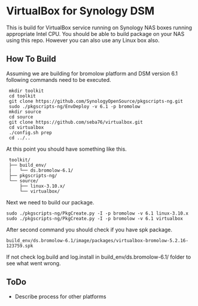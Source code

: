 # VirtualBox for Synology DSM

This is build for VirtualBox service running on Synology NAS boxes running appropriate Intel CPU. You 
should be able to build package on your NAS using this repo. However you can also use any Linux box also.

## How To Build

Assuming we are building for bromolow platform and DSM version 6.1 following commands need to be executed.

```
 mkdir toolkit
 cd toolkit
 git clone https://github.com/SynologyOpenSource/pkgscripts-ng.git
 sudo ./pkgscripts-ng/EnvDeploy -v 6.1 -p bromolow
 mkdir source
 cd source
 git clone https://github.com/seba76/virtualbox.git
 cd virtualbox
 ./config.sh prep
 cd ../..
```
 
 At this point you should have something like this.
```
 toolkit/
 ├── build_env/
 |   └── ds.bromolow-6.1/
 ├── pkgscripts-ng/
 └── source/
     ├── linux-3.10.x/         
     └── virtualbox/ 
```

Next we need to build our package.
	 
```
sudo ./pkgscripts-ng/PkgCreate.py -I -p bromolow -v 6.1 linux-3.10.x
sudo ./pkgscripts-ng/PkgCreate.py -I -p bromolow -v 6.1 virtualbox
```

After second command you should check if you have spk package.

```
build_env/ds.bromolow-6.1/image/packages/virtualbox-bromolow-5.2.16-123759.spk 
```
If not check log.build and log.install in build_env/ds.bromolow-6.1/ folder to see what went wrong.

## ToDo
- Describe process for other platforms